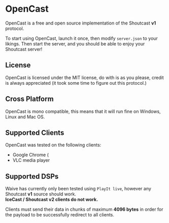 # OpenCast
OpenCast is a free and open source implementation of the Shoutcast **v1** protocol.  
  
To start using OpenCast, launch it once, then modify `server.json` to your likings. Then start the server, and you should be able to enjoy your Shoutcast server!

## License
OpenCast is licensed under the MIT license, do with is as you please, credit is always appreciated (it took some time to figure out this protocol.)

## Cross Platform
OpenCast is mono compatible, this means that it will run fine on Windows, Linux and Mac OS.

## Supported Clients
OpenCast was tested on the following clients:  
- Google Chrome (<audio>)  
- VLC media player

## Supported DSPs
Waive has currently only been tested using `PlayIt live`, however any Shoutcast **v1** source should work.  
**IceCast / Shoutcast v2 clients do not work.**  
  
Clients must send their data in chunks of maximum **4096 bytes** in order for the payload to be successfully redirect to all clients.